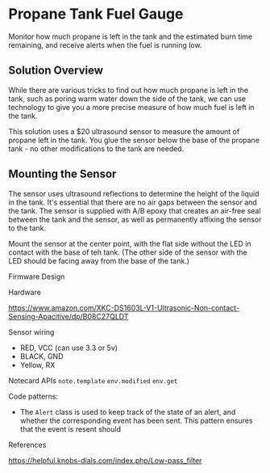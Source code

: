 # Propane Tank Fuel Gauge

Monitor how much propane is left in the tank and the estimated burn time remaining, and receive alerts when the fuel is running low.

## Solution Overview

While there are various tricks to find out how much propane is left in the tank, such as poring warm water down the side of the tank, we can use technology to give you a more precise measure of how much fuel is left in the tank.

This solution uses a $20 ultrasound sensor to measure the amount of propane left in the tank. You glue the sensor below the base of the propane tank - no other modifications to the tank are needed.


## Mounting the Sensor

The sensor uses ultrasound reflections to determine the height of the liquid in the tank. It's essential that there are no air gaps between the sensor and the tank. The sensor is supplied with A/B epoxy that creates an air-free seal between the tank and the sensor, as well as permanently affixing the sensor to the tank. 

Mount the sensor at the center point, with the flat side without the LED in contact with the base of teh tank.  (The other side of the sensor with the LED should be facing away from the base of the tank.)


Firmware Design



Hardware

https://www.amazon.com/XKC-DS1603L-V1-Ultrasonic-Non-contact-Sensing-Apacitive/dp/B08C27QLDT


Sensor wiring
- RED, VCC (can use 3.3 or 5v)
- BLACK, GND
- Yellow, RX


Notecard APIs
`note.template`
`env.modified`
`env.get`


Code patterns:
* The `Alert` class is used to keep track of the state of an alert, and whether the corresponding event has been sent. This pattern ensures that the event is resent should


References

https://helpful.knobs-dials.com/index.php/Low-pass_filter
